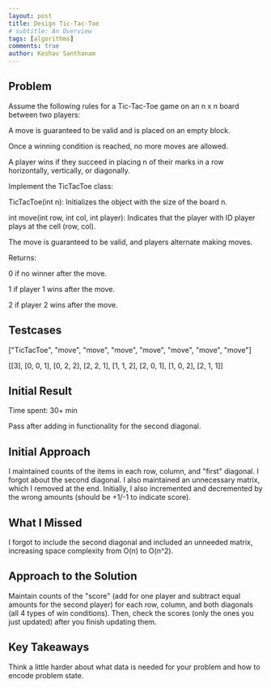 ```yaml
---
layout: post
title: Design Tic-Tac-Toe
# subtitle: An Overview
tags: [algorithms]
comments: true
author: Keshav Santhanam
---
```


## Problem
Assume the following rules for a Tic-Tac-Toe game on an n x n board between two players:

A move is guaranteed to be valid and is placed on an empty block.

Once a winning condition is reached, no more moves are allowed.

A player wins if they succeed in placing n of their marks in a row horizontally, vertically, or diagonally.

Implement the TicTacToe class:

TicTacToe(int n): Initializes the object with the size of the board n.

int move(int row, int col, int player): Indicates that the player with ID player plays at the cell (row, col).

The move is guaranteed to be valid, and players alternate making moves.

Returns:

0 if no winner after the move.

1 if player 1 wins after the move.

2 if player 2 wins after the move.

## Testcases
["TicTacToe", "move", "move", "move", "move", "move", "move", "move"]

[[3], [0, 0, 1], [0, 2, 2], [2, 2, 1], [1, 1, 2], [2, 0, 1], [1, 0, 2], [2, 1, 1]]


## Initial Result
Time spent: 30+ min

Pass after adding in functionality for the second diagonal. 

## Initial Approach

I maintained counts of the items in each row, column, and "first" diagonal. I forgot about the second diagonal. I also maintained an unnecessary matrix, which I removed at the end. Initially, I also incremented and decremented by the wrong amounts (should be +1/-1 to indicate score). 

## What I Missed

I forgot to include the second diagonal and included an unneeded matrix, increasing space complexity from O(n) to O(n^2). 

## Approach to the Solution

Maintain counts of the "score" (add for one player and subtract equal amounts for the second player) for each row, column, and both diagonals (all 4 types of win conditions). Then, check the scores (only the ones you just updated) after you finish updating them. 

## Key Takeaways

Think a little harder about what data is needed for your problem and how to encode problem state. 
